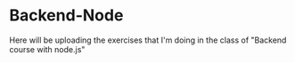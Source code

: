 # Backend-Node
Here will be uploading the exercises that I'm doing in the class of "Backend course with node.js"
